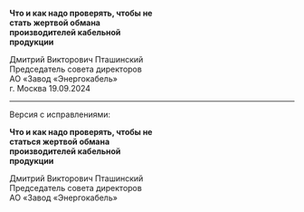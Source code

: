 **Что и как надо проверять, чтобы не\
стать жертвой обмана\
производителей кабельной\
продукции**

Дмитрий Викторович Пташинский  
Председатель совета директоров  
АО «Завод «Энергокабель»  
г. Москва 19.09.2024  

---

Версия с исправлениями:

**Что и как надо проверять, чтобы не\
статься жертвой обмана\
производителей кабельной\
продукции**

Дмитрий Викторович Пташинский  
Председатель совета директоров  
АО «Завод «Энергокабель»  
